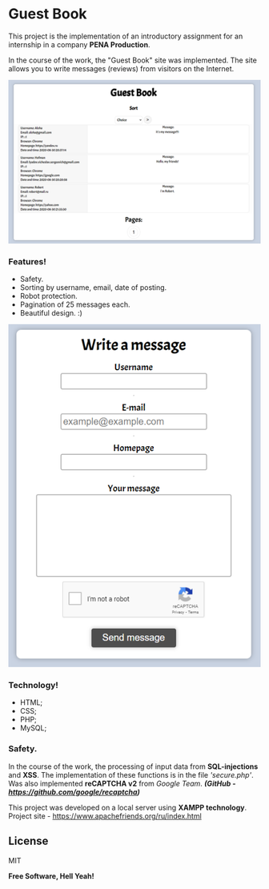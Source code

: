 # Guest Book

This project is the implementation of an introductory assignment for an internship in a company **PENA Production**.

In the course of the work, the "Guest Book" site was implemented. The site allows you to write messages (reviews) from visitors on the Internet.

![Screenshot](demonstratic_one.png)

### Features!

  - Safety.
  - Sorting by username, email, date of posting.
  - Robot protection.
  - Pagination of 25 messages each.
  - Beautiful design. :)


![Screenshot](demonstratic_two.png)


### Technology!

  - HTML;
  - CSS;
  - PHP;
  - MySQL;


### Safety.
In the course of the work, the processing of input data from **SQL-injections** and **XSS**.
The implementation of these functions is in the file *'secure.php'*.
Was also implemented **reCAPTCHA v2** from *Google Team*. ***(GitHub - https://github.com/google/recaptcha)***


This project was developed on a local server using **XAMPP technology**.
Project site - https://www.apachefriends.org/ru/index.html


License
----

MIT


**Free Software, Hell Yeah!**
